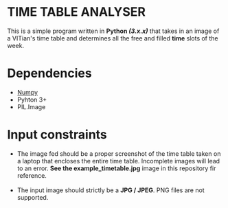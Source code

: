 # TIME TABLE ANALYSER

This is a simple program written in <b>Python <i>(3.x.x)</i></b> that takes in an image of a VITian's time table and determines all the free and filled <b>time</b> slots of the week.

# Dependencies
<ul>
  <li> <a href="http://numpy.org" target="_blank">Numpy</a></li>
  <li> Pyhton 3+</li>
  <li> PIL.Image</li>
</ul>

# Input constraints
<ul>
  <li> The image fed should be a proper screenshot of the time table taken on a laptop that encloses the entire time table. Incomplete images will lead to an error. <b>See the example_timetable.jpg</b> image in this repository fir reference.</li>
  <br/>
  <li> The input image should strictly be a <b>JPG / JPEG</b>. PNG files are not supported.</li>
</ul>
